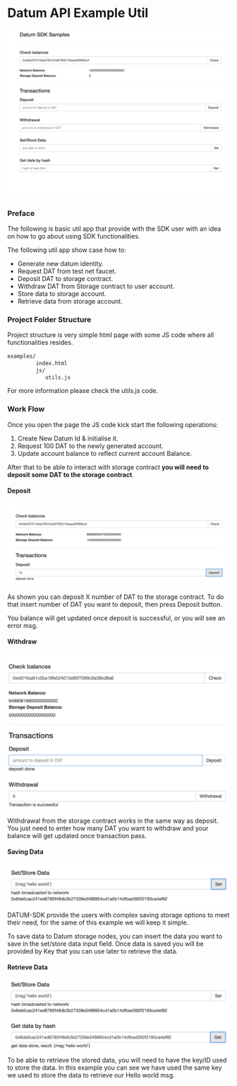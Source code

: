 # Datum API Example Util
![Sample App](./img/example.png)

### Preface

The following is basic util app that provide with the SDK user with an idea on how to go about using SDK functionalities.

The following util app show case how to:

-  Generate new datum identity.
-  Request DAT from test net faucet.
-  Deposit DAT to storage contract.
-  Withdraw DAT from Storage contract to user account.
-  Store data to storage account.
-  Retrieve data from storage account.


### Project Folder Structure

Project structure is very simple html page with some JS code where all functionalities resides.

```
examples/
         index.html
         js/
            utils.js
```

For more information please check the utils.js code.


### Work Flow

Once you open the page the JS code kick start the following operations:

1. Create New Datum Id & initialise it.
2. Request 100 DAT to the newly generated account.
3. Update account balance to reflect current account Balance.

After that to be able to interact with storage contract __you will need to deposit some DAT to the storage contract__.

#### Deposit
![](./img/deposit.png)

As shown you can deposit X number of DAT to the storage contract. To do that insert number of DAT you want to deposit, then press Deposit button.

You balance will get updated once deposit is successful, or you will see an error msg.

#### Withdraw
![](./img/withdrawal.png)

Withdrawal from the storage contract works in the same way as deposit. You just need to enter how many DAT you want to withdraw and your balance will get updated once transaction pass.

#### Saving Data
![](./img/saving_data.png)
DATUM-SDK provide the users with complex saving storage options to meet their need, for the same of this example we will keep it simple.

To save data to Datum storage nodes, you can insert the data you want to save in the set/store data input field. Once data is saved you will be provided by Key that you can use later to retrieve the data.

#### Retrieve Data
![](./img/retrieve_data.png)

To be able to retrieve the stored data, you will need to have the key/ID
used to store the data. In this example you can see we have used the same key we used to store the data to retrieve our Hello world msg.

